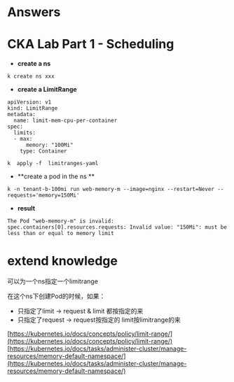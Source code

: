 #  Answers




# **CKA Lab Part 1 - Scheduling**

- **create a ns**
```
k create ns xxx
```

- **create a LimitRange**
```
apiVersion: v1
kind: LimitRange
metadata:
  name: limit-mem-cpu-per-container
spec:
  limits:
  - max:
      memory: "100Mi"
    type: Container

```

```
k  apply -f  limitranges-yaml
```
- **create a pod in the ns **
```
k -n tenant-b-100mi run web-memory-m --image=nginx --restart=Never --requests='memory=150Mi' 
```
- **result**


```
The Pod "web-memory-m" is invalid: spec.containers[0].resources.requests: Invalid value: "150Mi": must be less than or equal to memory limit

```

#  extend knowledge

可以为一个ns指定一个limitrange

在这个ns下创建Pod的时候，如果：

- 只指定了limit  ->   request & limit 都按指定的来
- 只指定了request  ->   request按指定的  limit按limitrange的来




[https://kubernetes.io/docs/concepts/policy/limit-range/](https://kubernetes.io/docs/concepts/policy/limit-range/)
[https://kubernetes.io/docs/tasks/administer-cluster/manage-resources/memory-default-namespace/](https://kubernetes.io/docs/tasks/administer-cluster/manage-resources/memory-default-namespace/)


